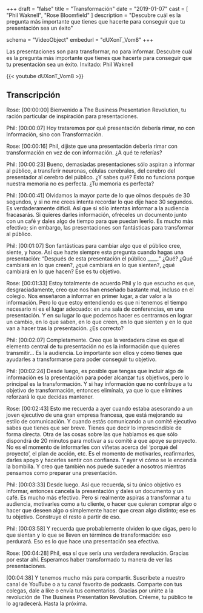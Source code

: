 +++
draft 		= "false"
title 		= "Transformación"
date		= "2019-01-07"
cast		= [ "Phil Waknell", "Rose Bloomfield" ]
description	= "Descubre cuál es la pregunta más importante que tienes que hacerte para conseguir que tu presentación sea un éxito"

schema			= "VideoObject"
embedurl			= "dUXonT_Vom8"
+++

Las presentaciones son para transformar, no para informar. Descubre cuál es la pregunta más importante que tienes que hacerte para conseguir que tu presentación sea un éxito. Invitado: Phil Waknell

{{< youtube dUXonT_Vom8 >}}

## Transcripción 

Rose: [00:00:00] Bienvenido a The Business Presentation Revolution, tu ración particular de inspiración para presentaciones.  
 
 
Phil: [00:00:07] Hoy trataremos por qué presentación debería rimar, no con Información, sino con Transformación.  
 
 
Rose: [00:00:16] Phil, dijiste que una presentación debería rimar con transformación en vez de con información. ¿A qué te referías? 
 
 
Phil: [00:00:23] Bueno, demasiadas presentaciones sólo aspiran a informar al público, a transferir neuronas, células cerebrales, del cerebro del presentador al cerebro del público. ¿Y sabes qué? Esto no funciona porque nuestra memoria no es perfecta. ¿Tu memoria es perfecta? 
 
Phil: [00:00:41] Olvidamos la mayor parte de lo que oímos después de 30 segundos, y si no me crees intenta recordar lo que dije hace 30 segundos. Es verdaderamente difícil. Así que si sólo intentas informar a la audiencia fracasarás. Si quieres darles información, ofréceles un documento junto con un café y dales algo de tiempo para que puedan leerlo. Es mucho más efectivo; sin embargo, las presentaciones son fantásticas para transformar al público. 

Phil: [00:01:07] Son fantásticas para cambiar algo que el público cree, siente, y hace. Así que hazte siempre esta pregunta cuando hagas una presentación: “Después de esta presentación el público
____." ¿Qué? ¿Qué cambiará en lo que creen?, ¿qué cambiará en lo que sienten?, ¿qué cambiará en lo que hacen? Ese es tu objetivo.

Rose: [00:01:33] Estoy totalmente de acuerdo Phil y lo que escucho es que, desgraciadamente, creo que nos han enseñado bastante mal, incluso en el colegio. Nos enseñaron a informar en primer lugar, a dar valor a la información. Pero lo que estoy entendiendo es que ni tenemos el tiempo necesario ni es el lugar adecuado: en una sala de conferencias, en una presentación. Y en su lugar lo que podemos hacer es centrarnos en lograr un cambio, en lo que saben, en lo que creen, en lo que sienten y en lo que van a hacer tras la presentación. ¿Es correcto? 

Phil: [00:02:07] Completamente. Creo que la verdadera clave es que el elemento central de tu presentación no es la información que quieres transmitir… Es la audiencia. Lo importante son ellos y cómo tienes que ayudarles a transformarse para poder conseguir tu objetivo.

Phil: [00:02:24] Desde luego, es posible que tengas que incluir algo de información es la presentación para poder alcanzar tus objetivos, pero lo principal es la transformación. Y si hay información que no contribuye a tu objetivo de transformación, entonces elimínala, ya que lo que elimines reforzará lo que decidas mantener. 

Rose: [00:02:43] Esto me recuerda a ayer cuando estaba asesorando a un joven ejecutivo de una gran empresa francesa, que está mejorando su estilo de comunicación. Y cuando estás comunicando a un comité ejecutivo sabes que tienes que ser breve. Tienes que decir lo imprescindible de forma directa. Otra de las cosas sobre las que hablamos es que sólo dispondrá de 20 minutos para motivar a su comité a que apoye su proyecto. No es el momento de informarles con viñetas acerca del ‘porqué del proyecto’, el plan de acción, etc. Es el momento de motivarles, reafirmarles, darles apoyo y hacerles sentir con confianza. Y ayer vi cómo se le encendía la bombilla. Y creo que también nos puede suceder a nosotros mientras pensamos como preparar una presentación.
 

Phil: [00:03:33] Desde luego. Así que recuerda, si tu único objetivo es informar, entonces cancela la presentación y dales un documento y un café. Es mucho más efectivo. Pero si realmente aspiras a transformar a tu audiencia, motivarles como a tu cliente, o hacer que quieran comprar algo o hacer que deseen algo o simplemente hacer que crean algo distinto; ese es tu objetivo. Construye el resto a partir de eso. 

Phil: [00:03:58] Y recuerda que probablemente olviden lo que digas, pero lo que sientan y lo que se lleven en términos de transformación: eso perdurará. Eso es lo que hace una presentación sea efectiva. 

Rose: [00:04:28] Phil, esa sí que sería una verdadera revolución. Gracias por estar ahí. Esperamos haber transformado tu manera de ver las presentaciones. 

[00:04:38] Y tenemos mucho más para compartir. Suscríbete a nuestro canal de YouTube o a tu canal favorito de podcasts. Comparte con tus colegas, dale a like o envía tus comentarios. Gracias por unirte a la revolución de The Business Presentation Revolution. Créeme, tu público te lo agradecerá. Hasta la próxima. 
